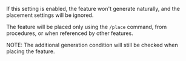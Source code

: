 If this setting is enabled, the feature won't generate naturally, and the placement settings will be ignored.

The feature will be placed only using the `/place` command, from procedures, or when referenced by other features.

NOTE: The additional generation condition will still be checked when placing the feature.
